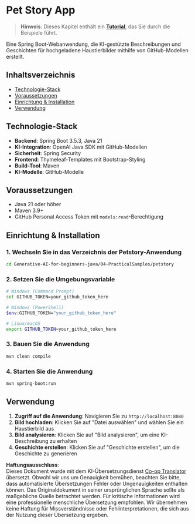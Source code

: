 <!--
CO_OP_TRANSLATOR_METADATA:
{
  "original_hash": "c1ac1fbe111c9882e869f1453b915a17",
  "translation_date": "2025-07-25T08:45:27+00:00",
  "source_file": "04-PracticalSamples/petstory/README.md",
  "language_code": "de"
}
-->
# Pet Story App

>**Hinweis**: Dieses Kapitel enthält ein [**Tutorial**](./TUTORIAL.md), das Sie durch die Beispiele führt.

Eine Spring Boot-Webanwendung, die KI-gestützte Beschreibungen und Geschichten für hochgeladene Haustierbilder mithilfe von GitHub-Modellen erstellt.

## Inhaltsverzeichnis

- [Technologie-Stack](../../../../04-PracticalSamples/petstory)
- [Voraussetzungen](../../../../04-PracticalSamples/petstory)
- [Einrichtung & Installation](../../../../04-PracticalSamples/petstory)
- [Verwendung](../../../../04-PracticalSamples/petstory)

## Technologie-Stack

- **Backend**: Spring Boot 3.5.3, Java 21
- **KI-Integration**: OpenAI Java SDK mit GitHub-Modellen
- **Sicherheit**: Spring Security
- **Frontend**: Thymeleaf-Templates mit Bootstrap-Styling
- **Build-Tool**: Maven
- **KI-Modelle**: GitHub-Modelle

## Voraussetzungen

- Java 21 oder höher
- Maven 3.9+
- GitHub Personal Access Token mit `models:read`-Berechtigung

## Einrichtung & Installation

### 1. Wechseln Sie in das Verzeichnis der Petstory-Anwendung
```bash
cd Generative-AI-for-beginners-java/04-PracticalSamples/petstory
```

### 2. Setzen Sie die Umgebungsvariable
   ```bash
   # Windows (Command Prompt)
   set GITHUB_TOKEN=your_github_token_here
   
   # Windows (PowerShell)
   $env:GITHUB_TOKEN="your_github_token_here"
   
   # Linux/macOS
   export GITHUB_TOKEN=your_github_token_here
   ```

### 3. Bauen Sie die Anwendung
```bash
mvn clean compile
```

### 4. Starten Sie die Anwendung
```bash
mvn spring-boot:run
```

## Verwendung

1. **Zugriff auf die Anwendung**: Navigieren Sie zu `http://localhost:8080`
2. **Bild hochladen**: Klicken Sie auf "Datei auswählen" und wählen Sie ein Haustierbild aus
3. **Bild analysieren**: Klicken Sie auf "Bild analysieren", um eine KI-Beschreibung zu erhalten
4. **Geschichte erstellen**: Klicken Sie auf "Geschichte erstellen", um die Geschichte zu generieren

**Haftungsausschluss**:  
Dieses Dokument wurde mit dem KI-Übersetzungsdienst [Co-op Translator](https://github.com/Azure/co-op-translator) übersetzt. Obwohl wir uns um Genauigkeit bemühen, beachten Sie bitte, dass automatisierte Übersetzungen Fehler oder Ungenauigkeiten enthalten können. Das Originaldokument in seiner ursprünglichen Sprache sollte als maßgebliche Quelle betrachtet werden. Für kritische Informationen wird eine professionelle menschliche Übersetzung empfohlen. Wir übernehmen keine Haftung für Missverständnisse oder Fehlinterpretationen, die sich aus der Nutzung dieser Übersetzung ergeben.